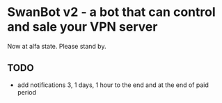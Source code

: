 # SwanBot v2 - a bot that can control and sale your VPN server

Now at alfa state. Please stand by.

## TODO
- add notifications 3, 1 days, 1 hour to the end and at the end of paid period
